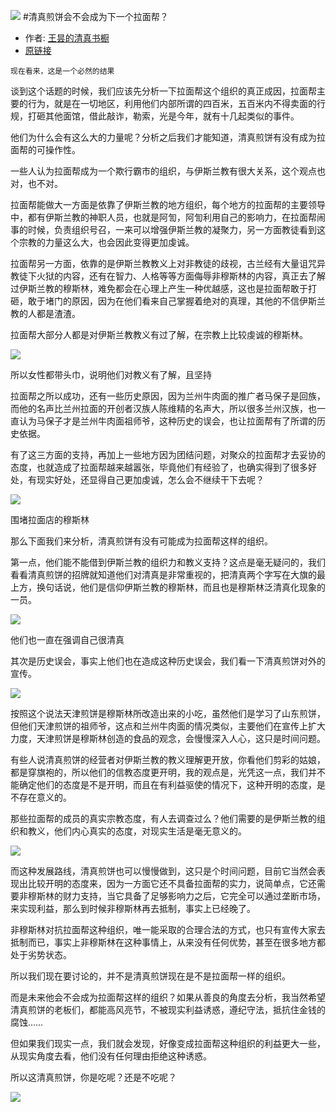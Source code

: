 ![](imgs/01.jpg)
#清真煎饼会不会成为下一个拉面帮？

* 作者: [王昙的清真书橱](http://m.weibo.cn/u/5676163189)
* [原链接](http://media.weibo.cn/article?id=2309404007023883748541)

```
现在看来，这是一个必然的结果
```

谈到这个话题的时候，我们应该先分析一下拉面帮这个组织的真正成因，拉面帮主要的行为，就是在一切地区，利用他们内部所谓的四百米，五百米内不得卖面的行规，打砸其他面馆，借此敲诈，勒索，光是今年，就有十几起类似的事件。

他们为什么会有这么大的力量呢？分析之后我们才能知道，清真煎饼有没有成为拉面帮的可操作性。

一些人认为拉面帮成为一个欺行霸市的组织，与伊斯兰教有很大关系，这个观点也对，也不对。

拉面帮能做大​一方面是依靠了伊斯兰教的地方组织，每个地方的拉面帮的主要领导中，都有伊斯兰教的神职人员，也就是阿訇，阿訇利用自己的影响力，在拉面帮闹事的时候，负责组织号召，一来可以增强伊斯兰教的凝聚力，另一方面教徒看到这个宗教的力量这么大，也会因此变得更加虔诚。

拉面帮另一方面，依靠的是伊斯兰教教义上对非教徒的歧视，古兰经有大量诅咒异教徒下火狱的内容，还有在智力、人格等等方面侮辱非穆斯林的内容，真正去了解过伊斯兰教的穆斯林，难免都会在心理上产生一种优越感，这也是拉面帮敢于打砸，敢于堵门的原因，因为在他们看来自己掌握着绝对的真理，其他的不信伊斯兰教的人都是渣渣。

拉面帮大部分人都是对伊斯兰教教义有过了解，在宗教上比较虔诚的穆斯林。

![](imgs/02.jpg)

所以女性都带头巾，说明他们对教义有了解，且坚持

拉面帮之所以成功，还有一些历史原因，因为兰州牛肉面的推广者马保子是回族，而他的名声比兰州拉面的开创者汉族人陈维精的名声大​，所以很多兰州汉族，也一直认为马保子才是兰州牛肉面祖师爷，这种历史的误会，也让拉面帮有了所谓的历史依据。

有了这三方面的支持，再加上一些地方因为团结问题，对聚众的拉面帮才去妥协的态度，也就造成了拉面帮越来越嚣张，毕竟他们有经验了，也确实得到了很多好处，有现实好处，还显得自己更加虔诚，怎么会不继续干下去呢？

![](imgs/03.jpg)

围堵拉面店的穆斯林

那么下面我们来分析，清真煎饼有没有可能成为拉面帮这样的组织。

第一点，他们能不能借到伊斯兰教的组织力和教义支持？这点是毫无疑问的，我们看看清真煎饼的招牌就知道他们对清真是非常重视的，把清真两个字写在大旗的最上方，换句话说，他们是信仰伊斯兰教的穆斯林，而且也是穆斯林泛清真化现象的一员。

![](imgs/04.jpg)

他们也一直在强调自己很清真

​其次是历史误会，事实上他们也在造成这种历史误会，我们看一下清真煎饼对外的宣传。

![](imgs/05.jpg)

按照这个说法天津煎饼是穆斯林所改造出来的小吃，虽然他们是学习了山东煎饼，但他们天津煎饼的祖师爷，这点和兰州牛肉面的情况类似，主要他们在宣传上扩大力度，天津煎饼是穆斯林创造的食品的观念，会慢慢深入人心，这只是时间问题。

有些人说清真煎饼的经营者对伊斯兰教的教义理解更开放，你看他们剪彩的姑娘，都是穿旗袍的，所以他们的信教态度更开明，我的观点是，光凭这一点，我们并不能确定他们的态度是不是开明，而且在有利益驱使的情况下，这种开明的态度，是不存在意义的。

那些拉面帮的成员的真实宗教态度，有人去调查过么？他们需要的是伊斯兰教的组织和教义，他们内心真实的态度，对现实生活是毫无意义的。

![](imgs/06.jpg)


而这种发展路线，清真煎饼也可以慢慢做到，这只是个时间问题，目前它当然会表现出比较开明的态度来，因为一方面它还不具备拉面帮的实力，说简单点，它还需要非穆斯林的财力支持，当它具备了足够影响力之后，它完全可以通过垄断市场，来实现利益，那么到时候非穆斯林再去抵制，事实上已经晚了。

非穆斯林对抗拉面帮这种组织，唯一能采取的合理合法的方式，也只有宣传大家去抵制而已，事实上非穆斯林在这种事情上，从来没有任何优势，甚至在很多地方都处于劣势状态。

所以我们现在要讨论的，并不是清真煎饼现在是不是拉面帮一样的组织。

而是未来他会不会成为拉面帮这样的组织？如果从善良的角度去分析，我当然希望清真煎饼的老板们，都能高风亮节，不被现实利益诱惑，遵纪守法，抵抗住金钱的腐蚀……

但如果我们现实一点，我们就会发现，好像变成拉面帮这种组织的利益更大一些，从现实角度去看，他们没有任何理由拒绝这种诱惑。

所以这清真煎饼，你是吃呢？还是不吃呢？

![](imgs/07.jpg)
